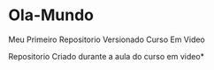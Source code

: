 # Ola-Mundo
 Meu Primeiro Repositorio Versionado Curso Em Video

Repositorio Criado durante a aula do curso em video*
